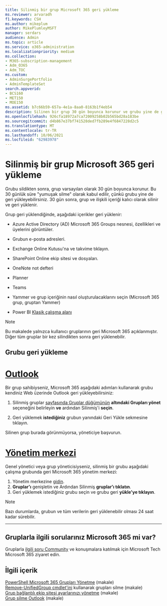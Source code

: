 ```yaml
---
title: Silinmiş bir grup Microsoft 365 geri yükleme
ms.reviewer: arvaradh
f1.keywords: CSH
ms.author: mikeplum
author: MikePlumleyMSFT
manager: serdars
audience: Admin
ms.topic: article
ms.service: o365-administration
ms.localizationpriority: medium
ms.collection:
- M365-subscription-management
- Adm_O365
- Adm_TOC
ms.custom:
- AdminSurgePortfolio
- AdminTemplateSet
search.appverid:
- BCS160
- MET150
- MOE150
ms.assetid: b7c66b59-657a-4e1a-8aa0-8163b1f4eb54
description: Silinen bir grup 30 gün boyunca korunur ve grubu yine de geri yükleyebilirsiniz. 30 gün sonra, grup ve içeriği kalıcı olarak silinir.
ms.openlocfilehash: 926cfa18972a7ca72009258b02b565bd28a183be
ms.sourcegitcommit: d4b867e37bf741528ded7fb289e4f6847228d2c5
ms.translationtype: MT
ms.contentlocale: tr-TR
ms.lasthandoff: 10/06/2021
ms.locfileid: "62983978"
---
```

# <a name="restore-a-deleted-microsoft-365-group"></a>Silinmiş bir grup Microsoft 365 geri yükleme

Grubu sildikten sonra, grup varsayılan olarak 30 gün boyunca korunur. Bu 30 günlük süre "yumuşak silme" olarak kabul edilir, çünkü grubu yine de geri yükleyebilirsiniz. 30 gün sonra, grup ve ilişkili içeriği kalıcı olarak silinir ve geri yüklenir.

Grup geri yüklendiğinde, aşağıdaki içerikler geri yüklenir:
  
- Azure Active Directory (AD) Microsoft 365 Groups nesnesi, özellikleri ve üyelerini görüntüler.
    
- Grubun e-posta adresleri.
    
- Exchange Online Kutusu'na ve takvime tıklayın.
    
- SharePoint Online ekip sitesi ve dosyaları.
    
- OneNote not defteri
    
- Planner
    
- Teams

- Yammer ve grup içeriğinin nasıl oluşturulacaklarını seçin (Microsoft 365 grup, gruptan Yammer)

- Power BI [Klasik çalışma alanı](/power-bi/collaborate-share/service-create-workspaces)

> [!NOTE]
> Bu makalede yalnızca kullanıcı gruplarının geri Microsoft 365 açıklanmıştır. Diğer tüm gruplar bir kez silindikten sonra geri yüklenebilir.

## <a name="restore-a-group"></a>Grubu geri yükleme

# <a name="outlook"></a>[Outlook](#tab/outlook)

Bir grup sahibiyseniz, Microsoft 365 aşağıdaki adımları kullanarak grubu kendiniz Web üzerinde Outlook geri yükleyebilirsiniz:

1. Silinmiş gruplar [sayfasında Gruplar düğümünün](https://outlook.office.com/people/group/deleted) **altındaki Grupları yönet** seçeneğini belirleyin **ve** ardından Silinmiş'i **seçin**.

2. Geri yüklemek **istediğiniz** grubun yanındaki Geri Yükle sekmesine tıklayın.

Silinen grup burada görünmüyorsa, yöneticiye başvurun.

# <a name="admin-center"></a>[Yönetim merkezi](#tab/admin-center)

Genel yönetici veya grup yöneticisiyseniz, silinmiş bir grubu aşağıdaki çalışma grubunda geri Microsoft 365 yönetim merkezi:

1. Yönetim merkezine [gidin](https://admin.microsoft.com).
2. **Gruplar'ı** genişletin ve Ardından Silinmiş **gruplar'ı tıklatın**.
3. Geri yüklemek istediğiniz grubu seçin ve grubu geri **yükle'ye tıklayın**.

> [!NOTE]
> Bazı durumlarda, grubun ve tüm verilerin geri yüklenebilir olması 24 saat kadar sürebilir. 

---

## <a name="got-questions-about-microsoft-365-groups"></a>Gruplarla ilgili sorularınız Microsoft 365 mi var?

Gruplarla [ilgili soru Community](https://techcommunity.microsoft.com/t5/Office-365-Groups/ct-p/Office365Groups) ve konuşmalara katılmak için Microsoft Tech Microsoft 365 ziyaret edin. 
  
## <a name="related-content"></a>İlgili içerik

[PowerShell Microsoft 365 Grupları Yönetme](../../enterprise/manage-microsoft-365-groups-with-powershell.md) (makale)\
[Remove-UnifiedGroup cmdlet'ini](/powershell/module/exchange/remove-unifiedgroup) kullanarak grupları silme (makale)\
[Grup bağlantılı ekip sitesi ayarlarınızı yönetme](https://support.microsoft.com/office/8376034d-d0c7-446e-9178-6ab51c58df42) (makale)\
[Grup silme Outlook](https://support.microsoft.com/office/ca7f5a9e-ae4f-4cbe-a4bc-89c469d1726f) (makale)
